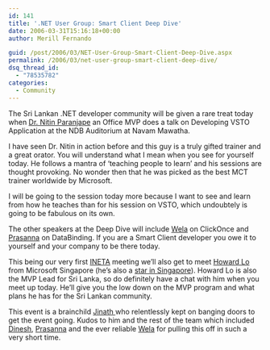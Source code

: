 ```yaml
---
id: 141
title: '.NET User Group: Smart Client Deep Dive'
date: 2006-03-31T15:16:18+00:00
author: Merill Fernando

guid: /post/2006/03/NET-User-Group-Smart-Client-Deep-Dive.aspx
permalink: /2006/03/net-user-group-smart-client-deep-dive/
dsq_thread_id:
  - "78535782"
categories:
  - Community
---
```

<p>The Sri Lankan .NET developer community will be given a rare treat today when <a href="http://www.maestros.net/pages/Mgmt%20Profile1.asp">Dr. Nitin Paranjape</a>&nbsp;an Office MVP does a talk on Developing VSTO Application at the NDB Auditorium at Navam Mawatha. </p>
<p>I have seen Dr. Nitin in action before and this guy is a truly gifted trainer and a great orator.&nbsp;You will understand what I mean when you see for yourself today.&nbsp;He follows a mantra of &lsquo;teaching people to learn&rsquo; and his sessions are thought provoking. No wonder then that he was picked as the best MCT trainer worldwide by Microsoft.</p>
<p>I will be going to the session today more because I want to see and learn from how he teaches than for his session on VSTO, which undoubtely is going to be fabulous on its own.</p>
<p>The other speakers at the Deep Dive will include <a href="http://welasharp.net/">Wela</a> on ClickOnce and <a href="http://thedeveloper.blogspot.com/">Prasanna</a> on DataBinding. If you are a Smart Client developer you owe it to yourself and your company to be there today.</p>
<p>This being our very first <a href="http://www.ineta.org/">INETA</a> meeting we&rsquo;ll also get to meet <a href="http://thespoke.net/blogs/howard">Howard Lo</a> from Microsoft Singapore (he&rsquo;s also a <a href="http://ch5.mediacorptv.com/eyeforaguy2/bios_howard.htm">star in Singapore</a>). Howard Lo is also the MVP Lead for Sri Lanka, so do definitely have a chat with him when you meet up today. He&rsquo;ll give you the low down on the MVP program and what plans he has for the Sri Lankan community.</p>
<p>This event is a brainchild <a href="http://jinath.weblogs.us/">Jinath </a>who relentlessly kept on banging doors to get the event going. Kudos to him and the rest of the team which included <a href="http://spaces.msn.com/members/dineshpriyankara">Dinesh</a>, <a href="http://thedeveloper.blogspot.com/">Prasanna</a> and the ever reliable <a href="http://welasharp.net/">Wela</a> for pulling this off in such a very short time.</p>